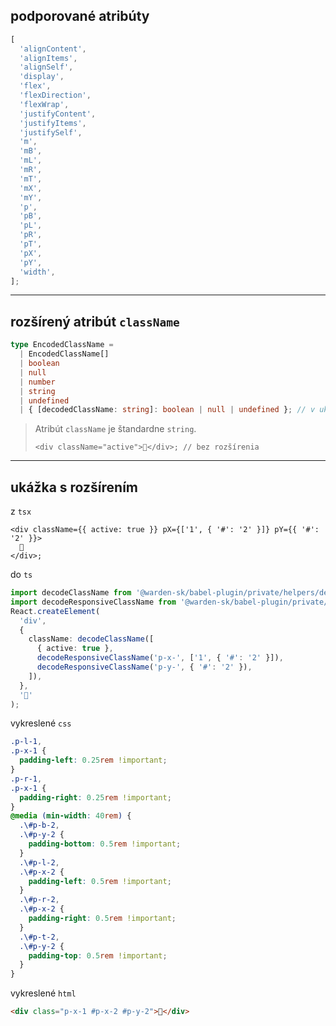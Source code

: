 ## podporované atribúty
```ts
[
  'alignContent',
  'alignItems',
  'alignSelf',
  'display',
  'flex',
  'flexDirection',
  'flexWrap',
  'justifyContent',
  'justifyItems',
  'justifySelf',
  'm',
  'mB',
  'mL',
  'mR',
  'mT',
  'mX',
  'mY',
  'p',
  'pB',
  'pL',
  'pR',
  'pT',
  'pX',
  'pY',
  'width',
];
```
***
## rozšírený atribút `className`
```ts
type EncodedClassName =
  | EncodedClassName[]
  | boolean
  | null
  | number
  | string
  | undefined
  | { [decodedClassName: string]: boolean | null | undefined }; // v ukážke
```
> Atribút `className` je štandardne `string`.
>
> ```tsx
> <div className="active">👋</div>; // bez rozšírenia
> ```
***
## ukážka s rozšírením
z `tsx`
```tsx
<div className={{ active: true }} pX={['1', { '#': '2' }]} pY={{ '#': '2' }}>
  👋
</div>;
```
do `ts`
```ts
import decodeClassName from '@warden-sk/babel-plugin/private/helpers/decodeClassName';
import decodeResponsiveClassName from '@warden-sk/babel-plugin/private/helpers/decodeResponsiveClassName';
React.createElement(
  'div',
  {
    className: decodeClassName([
      { active: true },
      decodeResponsiveClassName('p-x-', ['1', { '#': '2' }]),
      decodeResponsiveClassName('p-y-', { '#': '2' }),
    ]),
  },
  '👋'
);
```
vykreslené `css`
```css
.p-l-1,
.p-x-1 {
  padding-left: 0.25rem !important;
}
.p-r-1,
.p-x-1 {
  padding-right: 0.25rem !important;
}
@media (min-width: 40rem) {
  .\#p-b-2,
  .\#p-y-2 {
    padding-bottom: 0.5rem !important;
  }
  .\#p-l-2,
  .\#p-x-2 {
    padding-left: 0.5rem !important;
  }
  .\#p-r-2,
  .\#p-x-2 {
    padding-right: 0.5rem !important;
  }
  .\#p-t-2,
  .\#p-y-2 {
    padding-top: 0.5rem !important;
  }
}
```
vykreslené `html`
```html
<div class="p-x-1 #p-x-2 #p-y-2">👋</div>
```
